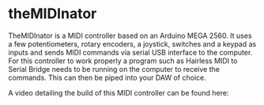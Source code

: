 # theMIDInator
TheMIDInator is a MIDI controller based on an Arduino MEGA 2560. It uses a few potentiometers, rotary encoders, a joystick, switches and a keypad as inputs and sends MIDI commands via serial USB interface to the computer. For this controller to work properly a program such as Hairless MIDI to Serial Bridge needs to be running on the computer to receive the commands. This can then be piped into your DAW of choice.

A video detailing the build of this MIDI controller can be found here: 